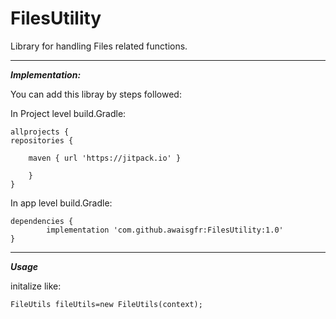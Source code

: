 # FilesUtility
Library for handling Files related functions.

---------------------------------------------

***Implementation:***

You can add this libray by steps followed:

In Project level build.Gradle:

    allprojects {
	repositories {
		
		maven { url 'https://jitpack.io' }
		
		}
	}

In app level build.Gradle:

	dependencies {
	        implementation 'com.github.awaisgfr:FilesUtility:1.0'
	}

--------------------------------------------

***Usage***

initalize like:

    FileUtils fileUtils=new FileUtils(context);



